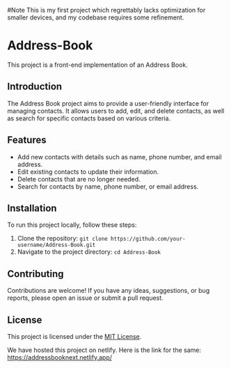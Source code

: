 #Note
This is my first project which regrettably lacks optimization for smaller devices, and my codebase requires some refinement.
# Address-Book

This project is a front-end implementation of an Address Book.

## Introduction
The Address Book project aims to provide a user-friendly interface for managing contacts. It allows users to add, edit, and delete contacts, as well as search for specific contacts based on various criteria.

## Features
- Add new contacts with details such as name, phone number, and email address.
- Edit existing contacts to update their information.
- Delete contacts that are no longer needed.
- Search for contacts by name, phone number, or email address.

## Installation
To run this project locally, follow these steps:

1. Clone the repository: `git clone https://github.com/your-username/Address-Book.git`
2. Navigate to the project directory: `cd Address-Book`


## Contributing
Contributions are welcome! If you have any ideas, suggestions, or bug reports, please open an issue or submit a pull request.

## License
This project is licensed under the [MIT License](LICENSE).

We have hosted this project on netlify. Here is the link for the same: https://addressbooknext.netlify.app/
